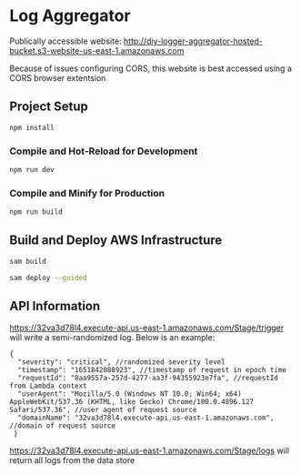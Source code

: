# Log Aggregator

Publically accessible website: http://diy-logger-aggregator-hosted-bucket.s3-website-us-east-1.amazonaws.com

Because of issues configuring CORS, this website is best accessed using a CORS browser extentsion

## Project Setup

```sh
npm install
```

### Compile and Hot-Reload for Development

```sh
npm run dev
```

### Compile and Minify for Production

```sh
npm run build
```
## Build and Deploy AWS Infrastructure

```sh
sam build
```

```sh
sam deploy --guided
```

## API Information

https://32va3d78l4.execute-api.us-east-1.amazonaws.com/Stage/trigger will write a semi-randomized log. Below is an example:

```
{
  "severity": "critical", //randomized severity level
  "timestamp": "1651842088923", //timestamp of request in epoch time
  "requestId": "8aa9557a-257d-4277-aa3f-94355923e7fa", //requestId from Lambda context
  "userAgent": "Mozilla/5.0 (Windows NT 10.0; Win64; x64) AppleWebKit/537.36 (KHTML, like Gecko) Chrome/100.0.4896.127 Safari/537.36", //user agent of request source
  "domainName": "32va3d78l4.execute-api.us-east-1.amazonaws.com", //domain of request source
 }
```
https://32va3d78l4.execute-api.us-east-1.amazonaws.com/Stage/logs will return all logs from the data store

